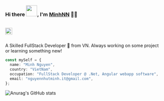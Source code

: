 ### Hi there <img src="https://media.giphy.com/media/hvRJCLFzcasrR4ia7z/giphy.gif" width="35px">, I'm [MinhNN]([https://github.com/devkithub]) 👨‍💻

<br/>

<a href="https://www.linkedin.com/in/minhnn-it/">
  <img align="left" alt="Simone's Linkedin" width="22px" src="https://cdn.jsdelivr.net/npm/simple-icons@v3/icons/linkedin.svg" />
</a>

<br />

<br/>

<p>
A Skilled FullStack Developer 🚀 from VN. Always working on some project or learning something new!
</p>

```ts
const mySelf = {
  name: "Minh Nguyen",
  country: "VietNam",
  occupation: "FullStack Developer @ .Net, Angular webapp software",
  email: "nguyennhutminh.it@gmail.com",
};
```


![Anurag's GitHub stats](https://github-readme-stats.vercel.app/api?username=devkithub)
